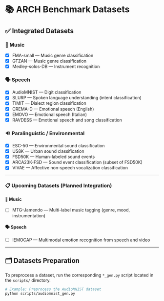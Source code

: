 # 📚 ARCH Benchmark Datasets

## ✅ Integrated Datasets

### 🎵 Music

- [x] FMA-small — Music genre classification
- [x] GTZAN — Music genre classification
- [x] Medley-solos-DB — Instrument recognition

### 🗣️ Speech

- [x] AudioMNIST — Digit classification
- [x] SLURP — Spoken language understanding (intent classification)
- [x] TIMIT — Dialect region classification
- [x] CREMA-D — Emotional speech (English)
- [x] EMOVO — Emotional speech (Italian)
- [x] RAVDESS — Emotional speech and song classification

### 🔉 Paralinguistic / Environmental

- [x] ESC-50 — Environmental sound classification
- [x] US8K — Urban sound classification
- [x] FSD50K — Human-labeled sound events
- [x] ARCA23K-FSD — Sound event classification (subset of FSD50K)
- [x] VIVAE — Affective non-speech vocalization classification

---

### 📋 Upcoming Datasets (Planned Integration)

#### 🎵 Music
- [ ] MTG-Jamendo — Multi-label music tagging (genre, mood, instrumentation)

#### 🗣️ Speech
- [ ] IEMOCAP — Multimodal emotion recognition from speech and video

---

## 🗂️ Datasets Preparation

To preprocess a dataset, run the corresponding `*_gen.py` script located in the `scripts/` directory.

```bash
# Example: Preprocess the AudioMNIST dataset
python scripts/audiomnist_gen.py
```
